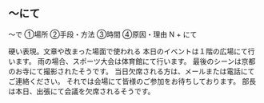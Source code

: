 ## 〜にて
〜で   ①場所 ②手段・方法 ③時間 ④原因・理由
N + にて


硬い表現。文章や改まった場面で使われる
本日のイベントは１階の広場にて行います。
雨の場合、スポーツ大会は体育館にて行います。
最後のシーンは京都のお寺にて撮影されたそうです。
当日欠席される方は、メールまたは電話にてご連絡ください。
それでは会場にて皆様のご参加をお待ちしております。
部長は本日、出張にて会議を欠席されるそうです。